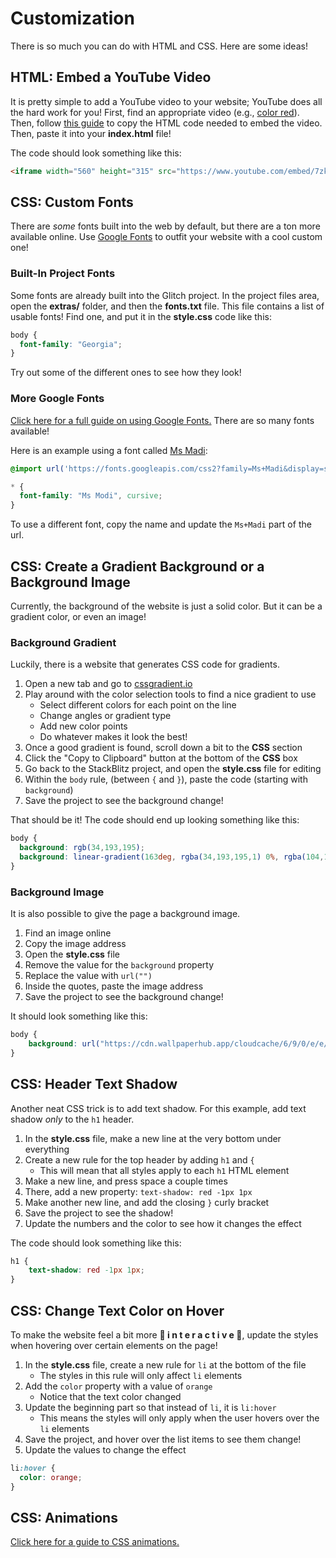 # Customization
There is so much you can do with HTML and CSS. Here are some ideas!

## HTML: Embed a YouTube Video
It is pretty simple to add a YouTube video to your website; YouTube does all the hard work for you! First, find an appropriate video (e.g., [color red](https://www.youtube.com/watch?v=8YWl7tDGUPA)). Then, follow [this guide](https://support.google.com/youtube/answer/171780?hl=en) to copy the HTML code needed to embed the video. Then, paste it into your **index.html** file!

The code should look something like this:

```html
<iframe width="560" height="315" src="https://www.youtube.com/embed/7zkX6kfnWbk" frameborder="0" allow="accelerometer; autoplay; encrypted-media; gyroscope; picture-in-picture" allowfullscreen></iframe>
```

## CSS: Custom Fonts
There are _some_ fonts built into the web by default, but there are a ton more available online. Use [Google Fonts](https://fonts.google.com/) to outfit your website with a cool custom one!

### Built-In Project Fonts
Some fonts are already built into the Glitch project. In the project files area, open the **extras/** folder, and then the **fonts.txt** file.  This file contains a list of usable fonts! Find one, and put it in the **style.css** code like this:

```css
body {
  font-family: "Georgia";
}
```

Try out some of the different ones to see how they look!

### More Google Fonts
[Click here for a full guide on using Google Fonts.](https://developers.google.com/fonts/docs/getting_started) There are so many fonts available!

Here is an example using a font called [Ms Madi](https://fonts.google.com/specimen/Ms+Madi):

```css
@import url('https://fonts.googleapis.com/css2?family=Ms+Madi&display=swap');

* {
  font-family: "Ms Modi", cursive;
}
```

To use a different font, copy the name and update the `Ms+Madi` part of the url.

## CSS: Create a Gradient Background or a Background Image
Currently, the background of the website is just a solid color. But it can be a gradient color, or even an image!

### Background Gradient
Luckily, there is a website that generates CSS code for gradients.

1. Open a new tab and go to [cssgradient.io](https://cssgradient.io)
1. Play around with the color selection tools to find a nice gradient to use
    - Select different colors for each point on the line
    - Change angles or gradient type
    - Add new color points
    - Do whatever makes it look the best!
1. Once a good gradient is found, scroll down a bit to the **CSS** section
1. Click the "Copy to Clipboard" button at the bottom of the **CSS** box
1. Go back to the StackBlitz project, and open the **style.css** file for editing
1. Within the `body` rule, (between `{` and `}`), paste the code (starting with `background`)
1. Save the project to see the background change!

That should be it! The code should end up looking something like this:

```css
body {
  background: rgb(34,193,195);
  background: linear-gradient(163deg, rgba(34,193,195,1) 0%, rgba(104,191,147,1) 10%, rgba(101,175,65,1) 40%, rgba(253,240,45,1) 100%);
}
```

### Background Image
It is also possible to give the page a background image. 

1. Find an image online
1. Copy the image address
1. Open the **style.css** file
1. Remove the value for the `background` property
1. Replace the value with `url("")`
1. Inside the quotes, paste the image address
1. Save the project to see the background change!

It should look something like this:

```css
body {
    background: url("https://cdn.wallpaperhub.app/cloudcache/6/9/0/e/e/f/690eefe3ba1f553e0ea527f51ee407b604b681b4.jpg");
}
```

## CSS: Header Text Shadow
Another neat CSS trick is to add text shadow. For this example, add text shadow _only_ to the `h1` header.

1. In the **style.css** file, make a new line at the very bottom under everything
1. Create a new rule for the top header by adding `h1` and `{`
    - This will mean that all styles apply to each `h1` HTML element
1. Make a new line, and press space a couple times
1. There, add a new property: `text-shadow: red -1px 1px`
1. Make another new line, and add the closing `}` curly bracket
1. Save the project to see the shadow!
1. Update the numbers and the color to see how it changes the effect

The code should look something like this:

```css
h1 {
    text-shadow: red -1px 1px;
}
```

## CSS: Change Text Color on Hover
To make the website feel a bit more **🌟 i n t e r a c t i v e 🌟**, update the styles when hovering over certain elements on the page!

1. In the **style.css** file, create a new rule for `li` at the bottom of the file
    - The styles in this rule will only affect `li` elements
1. Add the `color` property with a value of `orange`
    - Notice that the text color changed
1. Update the beginning part so that instead of `li`, it is `li:hover`
    - This means the styles will only apply when the user hovers over the `li` elements
1. Save the project, and hover over the list items to see them change!
1. Update the values to change the effect

```css
li:hover {
  color: orange;
}
```

## CSS: Animations
[Click here for a guide to CSS animations.](https://www.w3schools.com/css/css3_animations.asp)
